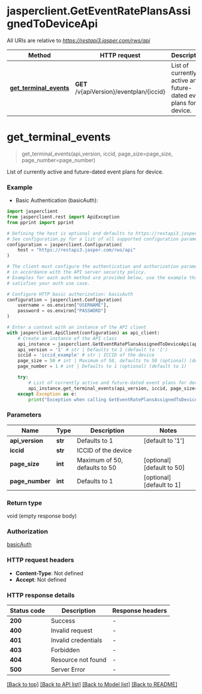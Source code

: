# jasperclient.GetEventRatePlansAssignedToDeviceApi

All URIs are relative to *https://restapi3.jasper.com/rws/api*

Method | HTTP request | Description
------------- | ------------- | -------------
[**get_terminal_events**](GetEventRatePlansAssignedToDeviceApi.md#get_terminal_events) | **GET** /v{apiVersion}/eventplan/{iccid} | List of currently active and future-dated event plans for device.


# **get_terminal_events**
> get_terminal_events(api_version, iccid, page_size=page_size, page_number=page_number)

List of currently active and future-dated event plans for device.



### Example

* Basic Authentication (basicAuth):

```python
import jasperclient
from jasperclient.rest import ApiException
from pprint import pprint

# Defining the host is optional and defaults to https://restapi3.jasper.com/rws/api
# See configuration.py for a list of all supported configuration parameters.
configuration = jasperclient.Configuration(
    host = "https://restapi3.jasper.com/rws/api"
)

# The client must configure the authentication and authorization parameters
# in accordance with the API server security policy.
# Examples for each auth method are provided below, use the example that
# satisfies your auth use case.

# Configure HTTP basic authorization: basicAuth
configuration = jasperclient.Configuration(
    username = os.environ["USERNAME"],
    password = os.environ["PASSWORD"]
)

# Enter a context with an instance of the API client
with jasperclient.ApiClient(configuration) as api_client:
    # Create an instance of the API class
    api_instance = jasperclient.GetEventRatePlansAssignedToDeviceApi(api_client)
    api_version = '1' # str | Defaults to 1 (default to '1')
    iccid = 'iccid_example' # str | ICCID of the device
    page_size = 50 # int | Maximum of 50, defaults to 50 (optional) (default to 50)
    page_number = 1 # int | Defaults to 1 (optional) (default to 1)

    try:
        # List of currently active and future-dated event plans for device.
        api_instance.get_terminal_events(api_version, iccid, page_size=page_size, page_number=page_number)
    except Exception as e:
        print("Exception when calling GetEventRatePlansAssignedToDeviceApi->get_terminal_events: %s\n" % e)
```



### Parameters


Name | Type | Description  | Notes
------------- | ------------- | ------------- | -------------
 **api_version** | **str**| Defaults to 1 | [default to &#39;1&#39;]
 **iccid** | **str**| ICCID of the device | 
 **page_size** | **int**| Maximum of 50, defaults to 50 | [optional] [default to 50]
 **page_number** | **int**| Defaults to 1 | [optional] [default to 1]

### Return type

void (empty response body)

### Authorization

[basicAuth](../README.md#basicAuth)

### HTTP request headers

 - **Content-Type**: Not defined
 - **Accept**: Not defined

### HTTP response details

| Status code | Description | Response headers |
|-------------|-------------|------------------|
**200** | Success |  -  |
**400** | Invalid request |  -  |
**401** | Invalid credentials |  -  |
**403** | Forbidden |  -  |
**404** | Resource not found |  -  |
**500** | Server Error |  -  |

[[Back to top]](#) [[Back to API list]](../README.md#documentation-for-api-endpoints) [[Back to Model list]](../README.md#documentation-for-models) [[Back to README]](../README.md)

